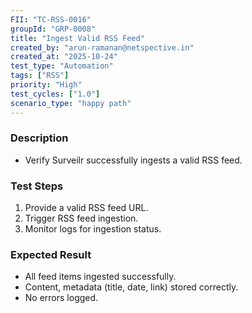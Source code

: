 ```yaml
---
FII: "TC-RSS-0016"
groupId: "GRP-0008"
title: "Ingest Valid RSS Feed"
created_by: "arun-ramanan@netspective.in"
created_at: "2025-10-24"
test_type: "Automation"
tags: ["RSS"]
priority: "High"
test_cycles: ["1.0"]
scenario_type: "happy path"
---
```

### Description
- Verify Surveilr successfully ingests a valid RSS feed.

### Test Steps
1. Provide a valid RSS feed URL.  
2. Trigger RSS feed ingestion.  
3. Monitor logs for ingestion status.

### Expected Result
- All feed items ingested successfully.  
- Content, metadata (title, date, link) stored correctly.  
- No errors logged.
